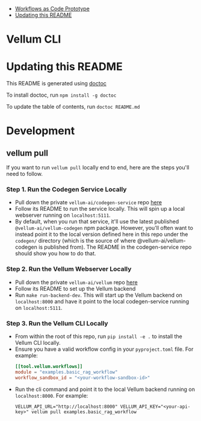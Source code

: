 <!-- START doctoc generated TOC please keep comment here to allow auto update -->
<!-- DON'T EDIT THIS SECTION, INSTEAD RE-RUN doctoc TO UPDATE -->

- [Workflows as Code Prototype](#workflows-as-code-prototype)
- [Updating this README](#updating-this-readme)

<!-- END doctoc generated TOC please keep comment here to allow auto update -->

# Vellum CLI

# Updating this README

This README is generated using [doctoc](https://github.com/thlorenz/doctoc)

To install doctoc, run `npm install -g doctoc`

To update the table of contents, run `doctoc README.md`

# Development
## vellum pull
If you want to run `vellum pull` locally end to end, here are the steps you'll need to follow.

### Step 1. Run the Codegen Service Locally
- Pull down the private `vellum-ai/codegen-service` repo [here](https://github.com/vellum-ai/codegen-service)
- Follow its README to run the service locally. This will spin up a local webserver running on `localhost:5111`.
- By default, when you run that service, it'll use the latest published `@vellum-ai/vellum-codegen` npm package.
  However, you'll often want to instead point it to the local version defined here in this repo under the `codegen/`
  directory (which is the source of where @vellum-ai/vellum-codegen is published from). The README in the
  codegen-service repo should show you how to do that.

### Step 2. Run the Vellum Webserver Locally
- Pull down the private `vellum-ai/vellum` repo [here](https://github.com/vellum-ai/vellum)
- Follow its README to set up the Vellum backend
- Run `make run-backend-dev`. This will start up the Vellum backend on `localhost:8000` and have it point to the
  local codegen-service running on `localhost:5111`.

### Step 3. Run the Vellum CLI Locally
- From within the root of this repo, run `pip install -e .` to install the Vellum CLI locally.
- Ensure you have a valid workflow config in your `pyproject.toml` file. For example:
  ```toml
  [[tool.vellum.workflows]]
  module = "examples.basic_rag_workflow"
  workflow_sandbox_id = "<your-workflow-sandbox-id>"
  ```
- Run the cli command and point it to the local Vellum backend running on `localhost:8000`. For example:
  ```
  VELLUM_API_URL="http://localhost:8000" VELLUM_API_KEY="<your-api-key>" vellum pull examples.basic_rag_workflow
  ```
